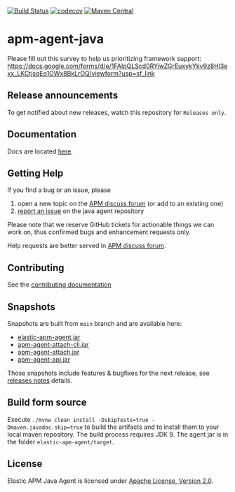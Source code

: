 [![Build Status](https://apm-ci.elastic.co/buildStatus/icon?job=apm-agent-java%2Fapm-agent-java-mbp%2Fmain)](https://apm-ci.elastic.co/job/apm-agent-java/job/apm-agent-java-mbp/job/main/)
[![codecov](https://codecov.io/gh/elastic/apm-agent-java/branch/main/graph/badge.svg)](https://codecov.io/gh/elastic/apm-agent-java)
[![Maven Central](https://img.shields.io/maven-central/v/co.elastic.apm/apm-agent-api.svg)](https://mvnrepository.com/artifact/co.elastic.apm/elastic-apm-agent/latest)

# apm-agent-java

Please fill out this survey to help us prioritizing framework support: https://docs.google.com/forms/d/e/1FAIpQLScd0RYiwZGrEuxykYkv9z8Hl3exx_LKCtjsqEo1OWx8BkLrOQ/viewform?usp=sf_link

## Release announcements

To get notified about new releases, watch this repository for `Releases only`.

## Documentation

Docs are located [here](https://www.elastic.co/guide/en/apm/agent/java/current/index.html).

## Getting Help

If you find a bug or an issue, please
1. open a new topic on the [APM discuss forum](https://discuss.elastic.co/tags/c/apm/java) (or add to an existing one)
1. [report an issue](https://github.com/elastic/apm-agent-java/issues/new) on the java agent repository

Please note that we reserve GitHub tickets for actionable things we can work on, thus confirmed bugs and enhancement requests only.

Help requests are better served in [APM discuss forum](https://discuss.elastic.co/tags/c/observability/apm/58/java).

## Contributing

See the [contributing documentation](CONTRIBUTING.md)

## Snapshots

Snapshots are built from `main` branch and are available here:

* [elastic-apm-agent.jar](https://oss.sonatype.org/service/local/artifact/maven/redirect?r=snapshots&g=co.elastic.apm&a=elastic-apm-agent&v=LATEST)
* [apm-agent-attach-cli.jar](https://oss.sonatype.org/service/local/artifact/maven/redirect?r=snapshots&g=co.elastic.apm&a=apm-agent-attach-cli&v=LATEST)
* [apm-agent-attach.jar](https://oss.sonatype.org/service/local/artifact/maven/redirect?r=snapshots&g=co.elastic.apm&a=apm-agent-attach&v=LATEST)
* [apm-agent-api.jar](https://oss.sonatype.org/service/local/artifact/maven/redirect?r=snapshots&g=co.elastic.apm&a=apm-agent-api&v=LATEST)

Those snapshots include features & bugfixes for the next release, see [releases notes](https://www.elastic.co/guide/en/apm/agent/java/current/_unreleased.html) details.

## Build form source

Execute `./mvnw clean install -DskipTests=true -Dmaven.javadoc.skip=true` to build the artifacts and to install them to your local maven repository. The build process requires JDK 9.
The agent jar is in the folder `elastic-apm-agent/target`.

## License

Elastic APM Java Agent is licensed under [Apache License, Version 2.0](https://www.apache.org/licenses/LICENSE-2.0.html).
